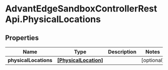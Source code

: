 # AdvantEdgeSandboxControllerRestApi.PhysicalLocations

## Properties
Name | Type | Description | Notes
------------ | ------------- | ------------- | -------------
**physicalLocations** | [**[PhysicalLocation]**](PhysicalLocation.md) |  | [optional] 



